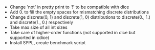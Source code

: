 - Change 'not' in pretty print to '!' to be compatible with dice
- Add 0. to fill the empty spaces for mismatching discrete distributions
- Change discrete(0, 1) and discrete(1, 0) distributions to discrete(0., 1.) and discrete(1., 0.) respectively
- Take max size of all int sizes
- Take care of higher-order functions (not supported in dice but supported in cdice)
- Install SPPL, create benchmark script